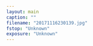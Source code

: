 ```yaml
---
layout: main
caption: ""
filename: "20171116230139.jpg"
fstop: "Unknown"
exposure: "Unknown"
---
```

